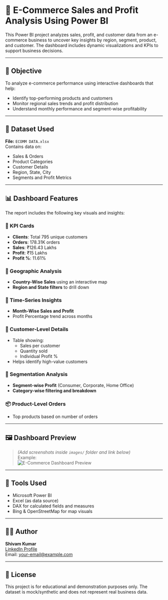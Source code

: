# 🛒 E-Commerce Sales and Profit Analysis Using Power BI

This Power BI project analyzes sales, profit, and customer data from an e-commerce business to uncover key insights by region, segment, product, and customer. The dashboard includes dynamic visualizations and KPIs to support business decisions.

---

## 📌 Objective

To analyze e-commerce performance using interactive dashboards that help:
- Identify top-performing products and customers
- Monitor regional sales trends and profit distribution
- Understand monthly performance and segment-wise profitability

---

## 📁 Dataset Used

**File:** `ECOMM DATA.xlsx`  
Contains data on:
- Sales & Orders
- Product Categories
- Customer Details
- Region, State, City
- Segments and Profit Metrics

---

## 📊 Dashboard Features

The report includes the following key visuals and insights:

### 🔢 KPI Cards
- **Clients**: Total 795 unique customers
- **Orders**: 178.31K orders
- **Sales**: ₹126.43 Lakhs
- **Profit**: ₹15 Lakhs
- **Profit %**: 11.61%

### 📍 Geographic Analysis
- **Country-Wise Sales** using an interactive map
- **Region and State filters** to drill down

### 📅 Time-Series Insights
- **Month-Wise Sales and Profit**
- Profit Percentage trend across months

### 🧑 Customer-Level Details
- Table showing:
  - Sales per customer
  - Quantity sold
  - Individual Profit %
- Helps identify high-value customers

### 🧩 Segmentation Analysis
- **Segment-wise Profit** (Consumer, Corporate, Home Office)
- **Category-wise filtering and breakdown**

### 📦 Product-Level Orders
- Top products based on number of orders

---

## 🖼️ Dashboard Preview

> *(Add screenshots inside `images/` folder and link below)*  
Example:  
![E-Commerce Dashboard Preview](./images/ecomm-dashboard-preview.png)

---

## 🧰 Tools Used

- Microsoft Power BI
- Excel (as data source)
- DAX for calculated fields and measures
- Bing & OpenStreetMap for map visuals

---

## 🙋‍♂️ Author

**Shivam Kumar**  
[LinkedIn Profile](https://linkedin.com/in/your-profile)  
Email: your-email@example.com  

---

## 📜 License

This project is for educational and demonstration purposes only. The dataset is mock/synthetic and does not represent real business data.
